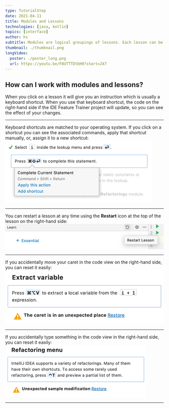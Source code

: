 ```yaml
---
type: TutorialStep
date: 2021-04-11
title: Modules and Lessons
technologies: [java, kotlin]
topics: [interface]
author: hs
subtitle: Modules are logical groupings of lessons. Each lesson can be completed in any order and restarted as many times are you like. Lessons will help you to associate actions and keyboard shortcuts with functionality in the IDE.
thumbnail: ./thumbnail.png
longVideo:
  poster: ./poster_long.png
  url: https://youtu.be/F8UTTTDtbH0?start=247
---
```


## How can I work with modules and lessons?
When you click on a lesson it will give you an instruction which is usually a keyboard shortcut. When you use that keyboard shortcut, the code on the right-hand side if the IDE Feature Trainer project will update, so you can see the effect of your changes.
***
Keyboard shortcuts are matched to your operating system. If you click on a shortcut you can see the associated commands, apply that shortcut manually, or, assign it to a new shortcut:
![keyboard-shortcuts.png](keyboard-shortcuts.png)

***
You can restart a lesson at any time using the **Restart** icon at the top of the lesson on the right-hand side:
![restart-icon.png](restart-icon.png)

***
If you accidentally move your caret in the code view on the right-hand side, you can reset it easily:
![caret-unexpected-place.png](caret-unexpected-place.png)
***
If you accidentally type something in the code view in the right-hand side, you can reset it easily:
![unexpected-extra-input.png](unexpected-extra-input.png)
***